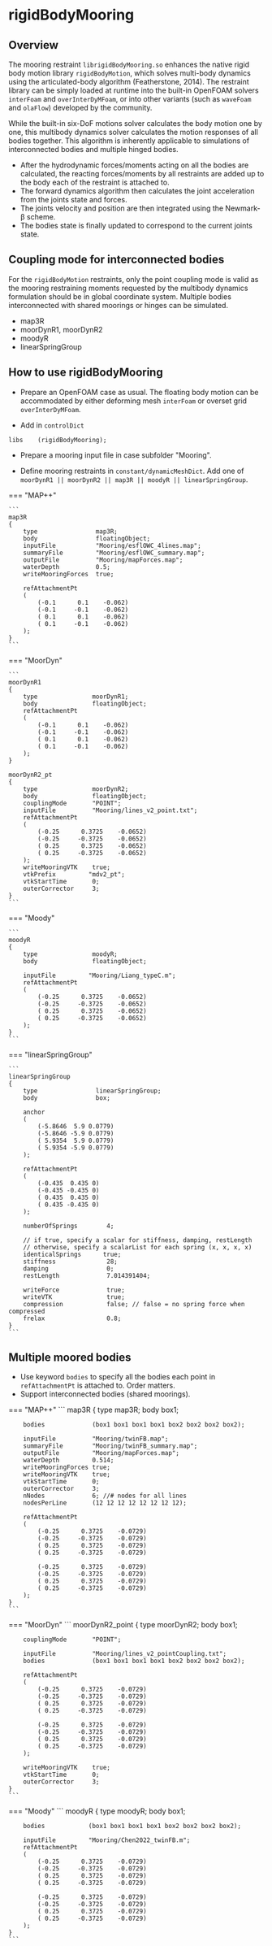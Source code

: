# rigidBodyMooring

## Overview

The mooring restraint `librigidBodyMooring.so` enhances the native rigid body motion library `rigidBodyMotion`, which solves multi-body dynamics using the articulated-body algorithm (Featherstone, 2014). The restraint library can be simply loaded at runtime into the built-in OpenFOAM solvers `interFoam` and `overInterDyMFoam`, or into other variants (such as `waveFoam` and `olaFlow`) developed by the community. 

While the built-in six-DoF motions solver calculates the body motion one by one, this multibody dynamics solver calculates the motion responses of all bodies together. This algorithm is inherently applicable to simulations of interconnected bodies and multiple hinged bodies.

- After the hydrodynamic forces/moments acting on all the bodies are calculated, the reacting forces/moments by all restraints are added up to the body each of the restraint is attached to. 
- The forward dynamics algorithm then calculates the joint acceleration from the joints state and forces. 
- The joints velocity and position are then integrated using the Newmark-β scheme. 
- The bodies state is finally updated to correspond to the current joints state. 

## Coupling mode for interconnected bodies

For the `rigidBodyMotion` restraints, only the point coupling mode is valid as the mooring restraining moments requested by the multibody dynamics formulation should be in global coordinate system. Multiple bodies interconnected with shared moorings or hinges can be simulated.

- map3R
- moorDynR1, moorDynR2
- moodyR
- linearSpringGroup

## How to use rigidBodyMooring
- Prepare an OpenFOAM case as usual. The floating body motion can be accommodated by either deforming mesh `interFoam` or overset grid `overInterDyMFoam`.

- Add in `controlDict`
```
libs    (rigidBodyMooring); 
```
- Prepare a mooring input file in case subfolder "Mooring". 

- Define mooring restraints in `constant/dynamicMeshDict`. Add one of `moorDynR1 || moorDynR2 || map3R || moodyR || linearSpringGroup`.

=== "MAP++"

    ```
    map3R
    {
        type                map3R;
        body                floatingObject;
        inputFile           "Mooring/esflOWC_4lines.map";
        summaryFile         "Mooring/esflOWC_summary.map";
        outputFile          "Mooring/mapForces.map";
        waterDepth          0.5;
        writeMooringForces  true;

        refAttachmentPt
        (
            (-0.1      0.1    -0.062)
            (-0.1     -0.1    -0.062)
            ( 0.1      0.1    -0.062)
            ( 0.1     -0.1    -0.062)
        );
    }
    ```

=== "MoorDyn"

    ```
    moorDynR1
    {
        type               moorDynR1;
        body               floatingObject;
        refAttachmentPt
        (
            (-0.1      0.1    -0.062)
            (-0.1     -0.1    -0.062)
            ( 0.1      0.1    -0.062)
            ( 0.1     -0.1    -0.062)
        );
    }

    moorDynR2_pt
    {
        type               moorDynR2;
        body               floatingObject;
        couplingMode       "POINT";
        inputFile          "Mooring/lines_v2_point.txt";
        refAttachmentPt
        (
            (-0.25      0.3725    -0.0652)
            (-0.25     -0.3725    -0.0652)
            ( 0.25      0.3725    -0.0652)
            ( 0.25     -0.3725    -0.0652)  
        );
        writeMooringVTK    true;
        vtkPrefix         "mdv2_pt";
        vtkStartTime       0;
        outerCorrector     3;
    }
    ```

=== "Moody"

    ```
    moodyR
    {
        type               moodyR;
        body               floatingObject;

        inputFile         "Mooring/Liang_typeC.m";
        refAttachmentPt
        (
            (-0.25      0.3725    -0.0652)
            (-0.25     -0.3725    -0.0652)
            ( 0.25      0.3725    -0.0652)
            ( 0.25     -0.3725    -0.0652)    
        );
    }
    ```

=== "linearSpringGroup"

    ```
    linearSpringGroup
    {
        type                linearSpringGroup;
        body                box;

        anchor
        (
            (-5.8646  5.9 0.0779)
            (-5.8646 -5.9 0.0779)
            ( 5.9354  5.9 0.0779)
            ( 5.9354 -5.9 0.0779)
        );

        refAttachmentPt
        (
            (-0.435  0.435 0)
            (-0.435 -0.435 0)
            ( 0.435  0.435 0)
            ( 0.435 -0.435 0)
        );

        numberOfSprings        4;

        // if true, specify a scalar for stiffness, damping, restLength
        // otherwise, specify a scalarList for each spring (x, x, x, x)
        identicalSprings      true;
        stiffness              28;
        damping                0;
        restLength             7.014391404;

        writeForce             true;
        writeVTK               true;
        compression            false; // false = no spring force when compressed
        frelax                 0.8;
    }
    ```

## Multiple moored bodies

- Use keyword `bodies` to specify all the bodies each point in `refAttachmentPt` is attached to. Order matters. 
- Support interconnected bodies (shared moorings).

=== "MAP++"
    ```
    map3R
    {
        type               map3R;
        body               box1;

        bodies             (box1 box1 box1 box1 box2 box2 box2 box2);

        inputFile          "Mooring/twinFB.map";
        summaryFile        "Mooring/twinFB_summary.map";
        outputFile         "Mooring/mapForces.map";
        waterDepth         0.514;
        writeMooringForces true;
        writeMooringVTK    true;
        vtkStartTime       0;
        outerCorrector     3;
        nNodes             6; //# nodes for all lines
        nodesPerLine       (12 12 12 12 12 12 12 12);

        refAttachmentPt
        (
            (-0.25      0.3725    -0.0729)
            (-0.25     -0.3725    -0.0729)
            ( 0.25      0.3725    -0.0729)
            ( 0.25     -0.3725    -0.0729)

            (-0.25      0.3725    -0.0729)
            (-0.25     -0.3725    -0.0729)
            ( 0.25      0.3725    -0.0729)
            ( 0.25     -0.3725    -0.0729)
        );
    }
    ```
=== "MoorDyn"
    ```
    moorDynR2_point
    {
        type               moorDynR2;
        body               box1;

        couplingMode       "POINT";

        inputFile          "Mooring/lines_v2_pointCoupling.txt";
        bodies             (box1 box1 box1 box1 box2 box2 box2 box2);

        refAttachmentPt
        (
            (-0.25      0.3725    -0.0729)
            (-0.25     -0.3725    -0.0729)
            ( 0.25      0.3725    -0.0729)
            ( 0.25     -0.3725    -0.0729)

            (-0.25      0.3725    -0.0729)
            (-0.25     -0.3725    -0.0729)
            ( 0.25      0.3725    -0.0729)
            ( 0.25     -0.3725    -0.0729)
        );

        writeMooringVTK    true;
        vtkStartTime       0;
        outerCorrector     3;
    }
    ```

=== "Moody"
    ```
    moodyR
    {
        type               moodyR;
        body               box1;

        bodies            (box1 box1 box1 box1 box2 box2 box2 box2);

        inputFile         "Mooring/Chen2022_twinFB.m";
        refAttachmentPt
        (
            (-0.25      0.3725    -0.0729)
            (-0.25     -0.3725    -0.0729)
            ( 0.25      0.3725    -0.0729)
            ( 0.25     -0.3725    -0.0729)

            (-0.25      0.3725    -0.0729)
            (-0.25     -0.3725    -0.0729)
            ( 0.25      0.3725    -0.0729)
            ( 0.25     -0.3725    -0.0729)
        );
    }
    ```